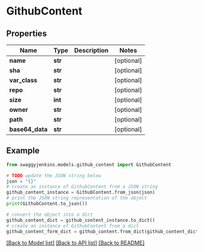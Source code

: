 # GithubContent


## Properties

Name | Type | Description | Notes
------------ | ------------- | ------------- | -------------
**name** | **str** |  | [optional] 
**sha** | **str** |  | [optional] 
**var_class** | **str** |  | [optional] 
**repo** | **str** |  | [optional] 
**size** | **int** |  | [optional] 
**owner** | **str** |  | [optional] 
**path** | **str** |  | [optional] 
**base64_data** | **str** |  | [optional] 

## Example

```python
from swaggyjenkins.models.github_content import GithubContent

# TODO update the JSON string below
json = "{}"
# create an instance of GithubContent from a JSON string
github_content_instance = GithubContent.from_json(json)
# print the JSON string representation of the object
print(GithubContent.to_json())

# convert the object into a dict
github_content_dict = github_content_instance.to_dict()
# create an instance of GithubContent from a dict
github_content_form_dict = github_content.from_dict(github_content_dict)
```
[[Back to Model list]](../README.md#documentation-for-models) [[Back to API list]](../README.md#documentation-for-api-endpoints) [[Back to README]](../README.md)


